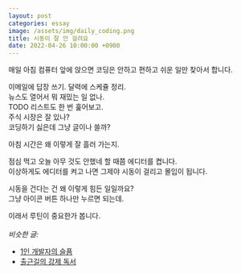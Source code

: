 ```yaml
---
layout: post
categories: essay
image: /assets/img/daily_coding.png
title: 시동이 잘 안 걸려요
date: 2022-04-26 10:00:00 +0900
---
```


매일 아침 컴퓨터 앞에 앉으면 코딩은 안하고 편하고 쉬운 일만 찾아서 합니다.

이메일에 답장 쓰기. 달력에 스케쥴 정리.  
뉴스도 열어서 뭐 재밌는 일 없나.  
TODO 리스트도 한 번 훑어보고.  
주식 시장은 잘 있나?  
코딩하기 싫은데 그냥 글이나 쓸까?

아침 시간은 왜 이렇게 잘 흘러 가는지.

점심 먹고 오늘 아무 것도 안했네 할 때쯤 에디터를 켭니다.  
이상하게도 에디터를 켜고 나면 그제야 시동이 걸리고 몰입이 됩니다.

시동을 건다는 건 왜 이렇게 힘든 일일까요?  
그냥 아이콘 버튼 하나만 누르면 되는데.

이래서 루틴이 중요한가 봅니다.
<br>
<br>
*비슷한 글:*
* [1인 개발자의 슬픔](/essay/2022/04/05/one-developer-sorrow.html)
* [출근길의 강제 독서](/essay/2021/10/03/출근길의-강제-독서.html)